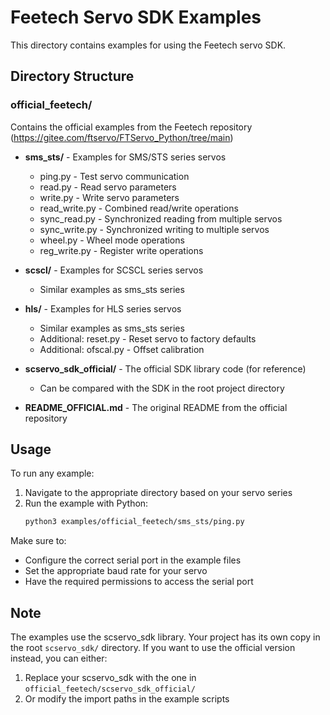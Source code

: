 # Feetech Servo SDK Examples

This directory contains examples for using the Feetech servo SDK.

## Directory Structure

### official_feetech/
Contains the official examples from the Feetech repository (https://gitee.com/ftservo/FTServo_Python/tree/main)

- **sms_sts/** - Examples for SMS/STS series servos
  - ping.py - Test servo communication
  - read.py - Read servo parameters
  - write.py - Write servo parameters
  - read_write.py - Combined read/write operations
  - sync_read.py - Synchronized reading from multiple servos
  - sync_write.py - Synchronized writing to multiple servos
  - wheel.py - Wheel mode operations
  - reg_write.py - Register write operations

- **scscl/** - Examples for SCSCL series servos
  - Similar examples as sms_sts series

- **hls/** - Examples for HLS series servos
  - Similar examples as sms_sts series
  - Additional: reset.py - Reset servo to factory defaults
  - Additional: ofscal.py - Offset calibration

- **scservo_sdk_official/** - The official SDK library code (for reference)
  - Can be compared with the SDK in the root project directory

- **README_OFFICIAL.md** - The original README from the official repository

## Usage

To run any example:

1. Navigate to the appropriate directory based on your servo series
2. Run the example with Python:
   ```bash
   python3 examples/official_feetech/sms_sts/ping.py
   ```

Make sure to:
- Configure the correct serial port in the example files
- Set the appropriate baud rate for your servo
- Have the required permissions to access the serial port

## Note

The examples use the scservo_sdk library. Your project has its own copy in the root `scservo_sdk/` directory. If you want to use the official version instead, you can either:
1. Replace your scservo_sdk with the one in `official_feetech/scservo_sdk_official/`
2. Or modify the import paths in the example scripts